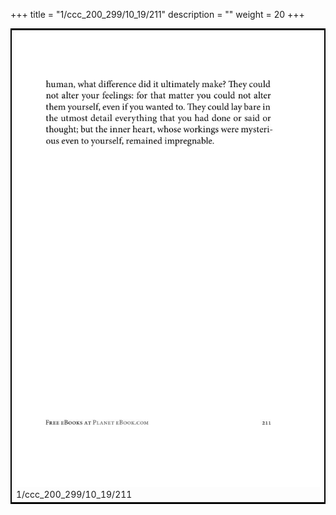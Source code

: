 +++
title = "1/ccc_200_299/10_19/211"
description = ""
weight = 20
+++

<table style="border:2px solid black;max-width:800px;max-height:800px;" 
><tr><td><img class="center-fit-jpg"
src="/jpg_/out_jpg_1984__211.jpg"  >1/ccc_200_299/10_19/211</img></td></tr></table>